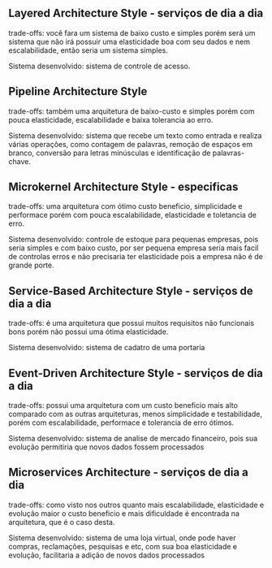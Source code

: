 ## Layered Architecture Style - serviços de dia a dia
trade-offs: você fara um  sistema de baixo custo e simples porém será um sistema que não irá possuir uma elasticidade boa com seu dados e nem escalabilidade, então seria um sistema simples.

Sistema desenvolvido: sistema de controle de acesso.

## Pipeline Architecture Style 
trade-offs: também uma arquitetura de baixo-custo e simples porém com pouca elasticidade, escalabilidade e baixa tolerancia ao erro.

Sistema desenvolvido: sistema que recebe um texto como entrada e realiza várias operações, como contagem de palavras, remoção de espaços em branco, conversão para letras minúsculas e identificação de palavras-chave.

## Microkernel Architecture Style - especificas
trade-offs: uma arquitetura com ótimo custo beneficio, simplicidade e performace porém com pouca escalabilidade, elasticidade e toletancia de erro.

Sistema desenvolvido: controle de estoque para pequenas empresas, pois seria simples e com baixo custo, por ser pequena empresa seria mais facil de controlas erros e não precisaria ter elasticidade pois a empresa não é de grande porte.

## Service-Based Architecture Style - serviços de dia a dia
trade-offs: é uma arquitetura que possui muitos requisitos não funcionais bons porém não possui uma ótima elasticidade.

Sistema desenvolvido: sistema de cadatro de uma portaria 

## Event-Driven Architecture Style - serviços de dia a dia
trade-offs: possui uma arquitetura com um custo beneficio mais alto comparado com as outras arquiteturas, menos simplicidade e testabilidade, porém com escalabilidade, performace e tolerancia de erro ótimos.

Sistema desenvolvido: sistema de analise de mercado financeiro, pois sua evolução permitiria que novos dados fossem processados

## Microservices Architecture - serviços de dia a dia
trade-offs: como visto nos outros quanto mais escalabilidade, elasticidade e evolução maior o custo beneficio e mais dificuldade é encontrada na arquitetura, que é o caso desta.

Sistema desenvolvido: sistema de uma loja virtual, onde pode haver compras, reclamações, pesquisas e etc, com sua boa elasticidade e evolução, facilitaria a adição de novos dados processados
